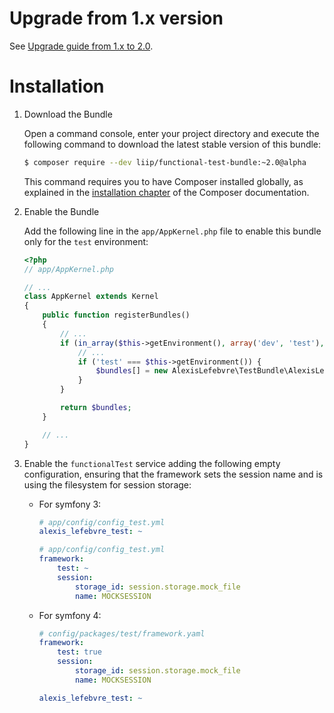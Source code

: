 Upgrade from 1.x version
========================

See [Upgrade guide from 1.x to 2.0](../UPGRADE-2.0.md).

Installation
============

 1. Download the Bundle

    Open a command console, enter your project directory and execute the
    following command to download the latest stable version of this bundle:

    ```bash
    $ composer require --dev liip/functional-test-bundle:~2.0@alpha
    ```

    This command requires you to have Composer installed globally, as explained
    in the [installation chapter](https://getcomposer.org/doc/00-intro.md)
    of the Composer documentation.

 2. Enable the Bundle

    Add the following line in the `app/AppKernel.php` file to enable this bundle only
    for the `test` environment:

    ```php
    <?php
    // app/AppKernel.php

    // ...
    class AppKernel extends Kernel
    {
        public function registerBundles()
        {
            // ...
            if (in_array($this->getEnvironment(), array('dev', 'test'), true)) {
                // ...
                if ('test' === $this->getEnvironment()) {
                    $bundles[] = new AlexisLefebvre\TestBundle\AlexisLefebvreTestBundle();
                }
            }

            return $bundles;
        }

        // ...
    }
    ```

 3. Enable the `functionalTest` service adding the following empty configuration, ensuring that the framework sets the session name and is using the filesystem for session storage:

    * For symfony 3:
        ```yaml
        # app/config/config_test.yml
        alexis_lefebvre_test: ~
        ```
 
        ```yaml
        # app/config/config_test.yml
        framework:
            test: ~
            session:
                storage_id: session.storage.mock_file
                name: MOCKSESSION
        ```
    * For symfony 4:
        ```yaml
        # config/packages/test/framework.yaml
        framework:
            test: true
            session:
                storage_id: session.storage.mock_file
                name: MOCKSESSION

        alexis_lefebvre_test: ~
        ```
